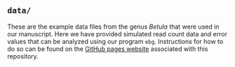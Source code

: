 ## `data/`

These are the example data files from the genus *Betula* that were used in our manuscript.
Here we have provided simulated read count data and error values that can be analyzed using our program `ebg`.
Instructions for how to do so can be found on the [GitHub pages website](http://pblischak.github.io/polyploid-genotping) associated with this repository.
